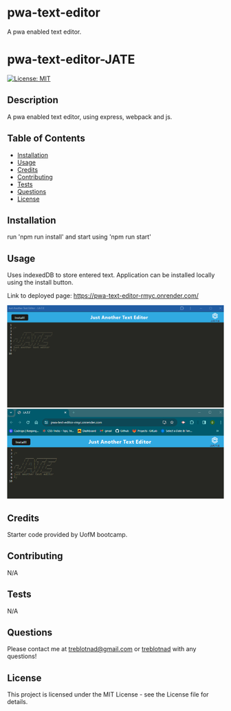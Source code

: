 # pwa-text-editor

A pwa enabled text editor.

# pwa-text-editor-JATE

[![License: MIT](https://img.shields.io/badge/License-MIT-yellow.svg)](https://opensource.org/licenses/MIT)

## Description

A pwa enabled text editor, using express, webpack and js.

## Table of Contents

- [Installation](#installation)
- [Usage](#usage)
- [Credits](#credits)
- [Contributing](#contributing)
- [Tests](#tests)
- [Questions](#questions)
- [License](#license)

## Installation

run 'npm run install' and start using 'npm run start'

## Usage

Uses indexedDB to store entered text. Application can be installed locally using the install button.

Link to deployed page: https://pwa-text-editor-rmyc.onrender.com/

![Screenshot of installed app](images/pwainstalledview.png)
![Screenshot of web view](images/webview.png)

## Credits

Starter code provided by UofM bootcamp.

## Contributing

N/A

## Tests

N/A

## Questions

Please contact me at [treblotnad@gmail.com](mailto:treblotnad@gmail.com) or [treblotnad](github.com/treblotnad) with any questions!

## License

This project is licensed under the MIT License - see the License file for details.
